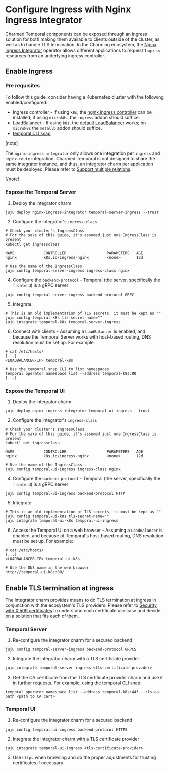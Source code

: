 # Configure Ingress with Nginx Ingress Integrator

Charmed Temporal components can be exposed through an ingress solution for both making them available
to clients outside of the cluster, as well as to handle TLS termination.
In the Charming ecosystem, the [Nginx Ingress Integrator](https://charmhub.io/nginx-ingress-integrator)
operator allows different applications to request `Ingress` resources from an underlying ingress controller.

## Enable Ingress

### Pre requisites

To follow this guide, consider having a Kubernetes cluster with the following enabled/configured:

* Ingress controller - If using `k8s`, the [nginx ingress controller](https://docs.nginx.com/nginx-ingress-controller/installation/installing-nic/installation-with-manifests) can be installed; if using `microk8s`, the `ingress` addon should suffice.
* LoadBalancer - If using `k8s`, the [default LoadBalancer](https://documentation.ubuntu.com/canonical-kubernetes/latest/snap/howto/networking/default-loadbalancer/) works; on `microk8s` the `metallb` addon should suffice.
* [temporal CLI snap](https://snapcraft.io/temporal)

[note]

The `nginx-ingress-integrator` only allows one integration per `ingress` and `nginx-route` integration.
Charmed Temporal is not designed to share the same integrator instance, and thus, an integrator
charm per application must be deployed.
Please refer to [Support multiple relations](https://charmhub.io/nginx-ingress-integrator/docs/support-multiple-relations).

[/note]

### Expose the Temporal Server

1. Deploy the integrator charm

```
juju deploy nginx-ingress-integrator temporal-server-ingress --trust
```

2. Configure the integrator's `ingress-class`

```
# Check your cluster's IngressClass
# For the sake of this guide, it's assumed just one IngressClass is present
kubectl get ingressclass

NAME             CONTROLLER                  PARAMETERS   AGE
nginx            k8s.io/ingress-nginx        <none>       12d

# Use the name of the IngressClass
juju config temporal-server-ingress ingress-class nginx
```

4. Configure the `backend-protocol` - Temporal (the server, specifically the `frontend`) is a gRPC server

```
juju config temporal-server-ingress backend-protocol GRPC
```

5. Integrate

```
# This is an old implementation of TLS secrets, it must be kept as ""
juju config temporal-k8s tls-secret-name=""
juju integrate temporal-k8s temporal-server-ingress
```

6. Connect with clients - Assuming a `LoadBalancer` is enabled, and because the Temporal Server works with
host-based routing, DNS resolution must be set up. For example:

```
# cat /etc/hosts/
[...]
<LOADBALANCER-IP> temporal-k8s

# Use the temporal snap CLI to list namespaces
temporal operator namespace list --address temporal-k8s:80
[...]
```

### Expose the Temporal UI

1. Deploy the integrator charm

```
juju deploy nginx-ingress-integrator temporal-ui-ingress --trust
```

2. Configure the integrator's `ingress-class`

```
# Check your cluster's IngressClass
# For the sake of this guide, it's assumed just one IngressClass is present
kubectl get ingressclass

NAME             CONTROLLER                  PARAMETERS   AGE
nginx            k8s.io/ingress-nginx        <none>       12d

# Use the name of the IngressClass
juju config temporal-ui-ingress ingress-class nginx
```

4. Configure the `backend-protocol` - Temporal (the server, specifically the `frontend`) is a gRPC server

```
juju config temporal-ui-ingress backend-protocol HTTP
```

5. Integrate

```
# This is an old implementation of TLS secrets, it must be kept as ""
juju config temporal-ui-k8s tls-secret-name=""
juju integrate temporal-ui-k8s temporal-ui-ingress
```

6. Access the Temporal UI on a web browser - Assuming a `LoadBalancer` is enabled, and because of Temporal's
host-based routing, DNS resolution must be set up. For example:

```
# cat /etc/hosts/
[...]
<LOADBALANCER-IP> temporal-ui-k8s

# Use the DNS name in the web browser
http://temporal-ui-k8s:80/
```

## Enable TLS termination at ingress

The integrator charm provides means to do TLS termination at ingress in conjunction with the ecosystem's TLS providers.
Please refer to [Security with X.509 certificates](https://charmhub.io/topics/security-with-x-509-certificates) to understand
each certificate use case and decide on a solution that fits each of them.

### Temporal Server

1. Re-configure the integrator charm for a secured backend


```
juju config temporal-server-ingress backend-protocol GRPCS
```

2. Integrate the integrator charm with a TLS certificate provider


```
juju integrate temporal-server-ingress <tls-certificate-provider>
```

3. Get the CA certificate from the TLS certificate provider charm and use it in further requests. For example,
using the temporal CLI snap:

```
temporal operator namespace list --address temporal-k8s:443 --tls-ca-path <path to CA cert>
```

### Temporal UI
1. Re-configure the integrator charm for a secured backend


```
juju config temporal-ui-ingress backend-protocol HTTPS
```

2. Integrate the integrator charm with a TLS certificate provider


```
juju integrate temporal-ui-ingress <tls-certificate-provider>
```

3. Use `https` when browsing and do the proper adjustments for trusting certificates if necessary.
